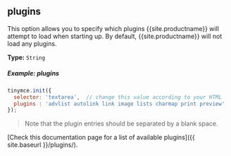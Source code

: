 ## plugins

This option allows you to specify which plugins {{site.productname}} will attempt to load when starting up. By default, {{site.productname}} will not load any plugins.

**Type:** `String`

##### Example: plugins

```js
tinymce.init({
  selector: 'textarea',  // change this value according to your HTML
  plugins : 'advlist autolink link image lists charmap print preview'
});
```

> Note that the plugin entries should be separated by a blank space.

[Check this documentation page for a list of available plugins]({{ site.baseurl }}/plugins/).
